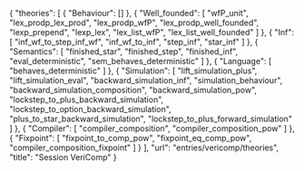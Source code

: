 {
    "theories": [
        {
            "Behaviour": []
        },
        {
            "Well_founded": [
                "wfP_unit",
                "lex_prodp_lex_prod",
                "lex_prodp_wfP",
                "lex_prodp_well_founded",
                "lexp_prepend",
                "lexp_lex",
                "lex_list_wfP",
                "lex_list_well_founded"
            ]
        },
        {
            "Inf": [
                "inf_wf_to_step_inf_wf",
                "inf_wf_to_inf",
                "step_inf",
                "star_inf"
            ]
        },
        {
            "Semantics": [
                "finished_star",
                "finished_step",
                "finished_inf",
                "eval_deterministic",
                "sem_behaves_deterministic"
            ]
        },
        {
            "Language": [
                "behaves_deterministic"
            ]
        },
        {
            "Simulation": [
                "lift_simulation_plus",
                "lift_simulation_eval",
                "backward_simulation_inf",
                "simulation_behaviour",
                "backward_simulation_composition",
                "backward_simulation_pow",
                "lockstep_to_plus_backward_simulation",
                "lockstep_to_option_backward_simulation",
                "plus_to_star_backward_simulation",
                "lockstep_to_plus_forward_simulation"
            ]
        },
        {
            "Compiler": [
                "compiler_composition",
                "compiler_composition_pow"
            ]
        },
        {
            "Fixpoint": [
                "fixpoint_to_comp_pow",
                "fixpoint_eq_comp_pow",
                "compiler_composition_fixpoint"
            ]
        }
    ],
    "url": "entries/vericomp/theories",
    "title": "Session VeriComp"
}